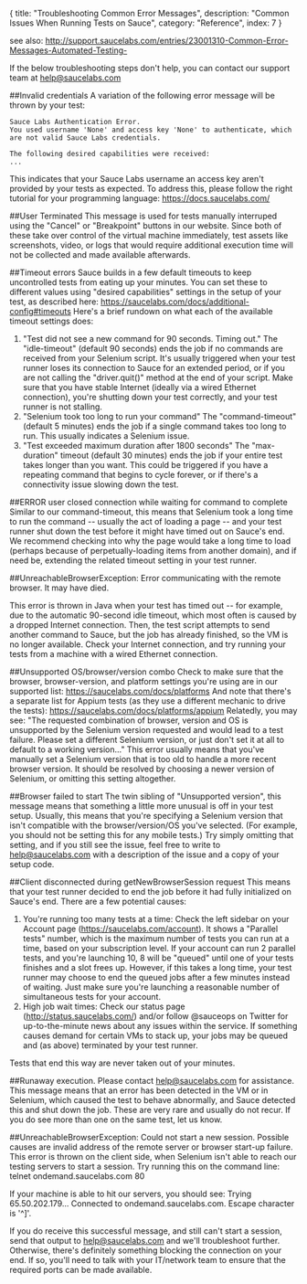 { 
  title: "Troubleshooting Common Error Messages", 
  description: "Common Issues When Running Tests on Sauce", 
  category: "Reference",
  index: 7
}

see also: http://support.saucelabs.com/entries/23001310-Common-Error-Messages-Automated-Testing-

If the below troubleshooting steps don't help, you can contact our support team at help@saucelabs.com

##Invalid credentials
A variation of the following error message will be thrown by your test:
```
Sauce Labs Authentication Error.
You used username 'None' and access key 'None' to authenticate, which are not valid Sauce Labs credentials.

The following desired capabilities were received:
...
```
 
This indicates that your Sauce Labs username an access key aren't provided by your tests as expected. To address this, please follow the right tutorial for your programming language:
https://docs.saucelabs.com/
 
##User Terminated
This message is used for tests manually interruped using the "Cancel" or "Breakpoint" buttons in our website. Since both of these take over control of the virtual machine immediately, test assets like screenshots, video, or logs that would require additional execution time will not be collected and made available afterwards.

##Timeout errors
Sauce builds in a few default timeouts to keep uncontrolled tests from eating up your minutes. You can set these to different values using "desired capabilities" settings in the setup of your test, as described here: https://saucelabs.com/docs/additional-config#timeouts
Here's a brief rundown on what each of the available timeout settings does:
1. "Test did not see a new command for 90 seconds. Timing out."
The "idle-timeout" (default 90 seconds) ends the job if no commands are received from your Selenium script.
It's usually triggered when your test runner loses its connection to Sauce for an extended period, or if you are not calling the "driver.quit()" method at the end of your script. Make sure that you have stable Internet (ideally via a wired Ethernet connection), you're shutting down your test correctly, and your test runner is not stalling.
2. "Selenium took too long to run your command"
The "command-timeout" (default 5 minutes) ends the job if a single command takes too long to run.
This usually indicates a Selenium issue.
3. "Test exceeded maximum duration after 1800 seconds"
The "max-duration" timeout (default 30 minutes) ends the job if your entire test takes longer than you want.
This could be triggered if you have a repeating command that begins to cycle forever, or if there's a connectivity issue slowing down the test.
 

##ERROR user closed connection while waiting for command to complete
Similar to our command-timeout, this means that Selenium took a long time to run the command -- usually the act of loading a page -- and your test runner shut down the test before it might have timed out on Sauce's end. We recommend checking into why the page would take a long time to load (perhaps because of perpetually-loading items from another domain), and if need be, extending the related timeout setting in your test runner.
 

##UnreachableBrowserException: Error communicating with the remote browser. It may have died.

This error is thrown in Java when your test has timed out -- for example, due to the automatic 90-second idle timeout, which most often is caused by a dropped Internet connection. Then, the test script attempts to send another command to Sauce, but the job has already finished, so the VM is no longer available. Check your Internet connection, and try running your tests from a machine with a wired Ethernet connection.

 

##Unsupported OS/browser/version combo
Check to make sure that the browser, browser-version, and platform settings you're using are in our supported list: https://saucelabs.com/docs/platforms
And note that there's a separate list for Appium tests (as they use a different mechanic to drive the tests): https://saucelabs.com/docs/platforms/appium
Relatedly, you may see: "The requested combination of browser, version and OS is unsupported by the Selenium version requested and would lead to a test failure. Please set a different Selenium version, or just don't set it at all to default to a working version..."
This error usually means that you've manually set a Selenium version that is too old to handle a more recent browser version. It should be resolved by choosing a newer version of Selenium, or omitting this setting altogether.
 
##Browser failed to start
The twin sibling of "Unsupported version", this message means that something a little more unusual is off in your test setup. Usually, this means that you're specifying a Selenium version that isn't compatible with the browser/version/OS you've selected. (For example, you should not be setting this for any mobile tests.)
Try simply omitting that setting, and if you still see the issue, feel free to write to help@saucelabs.com with a description of the issue and a copy of your setup code.
 
##Client disconnected during getNewBrowserSession request
This means that your test runner decided to end the job before it had fully initialized on Sauce's end. There are a few potential causes:
1. You're running too many tests at a time: Check the left sidebar on your Account page (https://saucelabs.com/account). It shows a "Parallel tests" number, which is the maximum number of tests you can run at a time, based on your subscription level. If your account can run 2 parallel tests, and you're launching 10, 8 will be "queued" until one of your tests finishes and a slot frees up. However, if this takes a long time, your test runner may choose to end the queued jobs after a few minutes instead of waiting. Just make sure you're launching a reasonable number of simultaneous tests for your account.
2. High job wait times: Check our status page (http://status.saucelabs.com/) and/or follow @sauceops on Twitter for up-to-the-minute news about any issues within the service. If something causes demand for certain VMs to stack up, your jobs may be queued and (as above) terminated by your test runner.
 
Tests that end this way are never taken out of your minutes.
 
##Runaway execution. Please contact help@saucelabs.com for assistance.
This message means that an error has been detected in the VM or in Selenium, which caused the test to behave abnormally, and Sauce detected this and shut down the job. These are very rare and usually do not recur. If you do see more than one on the same test, let us know.
 

##UnreachableBrowserException: Could not start a new session. Possible causes are invalid address of the remote server or browser start-up failure.
This error is thrown on the client side, when Selenium isn't able to reach our testing servers to start a session. Try running this on the command line:
telnet ondemand.saucelabs.com 80

If your machine is able to hit our servers, you should see:
Trying 65.50.202.179...
Connected to ondemand.saucelabs.com.
Escape character is '^]'.

If you do receive this successful message, and still can't start a session, send that output to help@saucelabs.com and we'll troubleshoot further.
Otherwise, there's definitely something blocking the connection on your end. If so, you'll need to talk with your IT/network team to ensure that the required ports can be made available.

